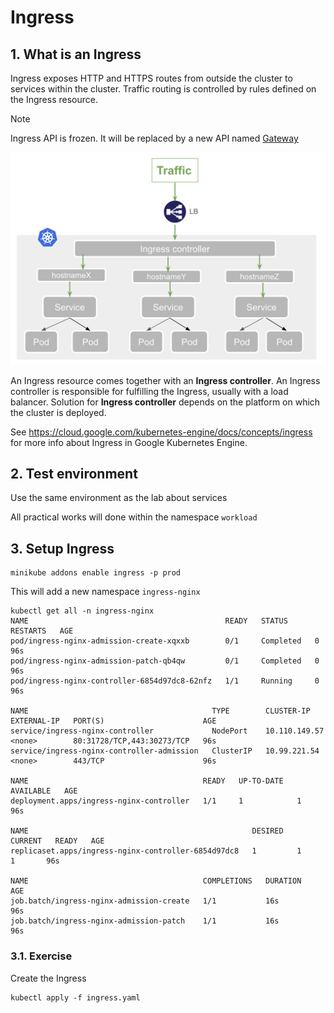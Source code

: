 # Ingress

## 1. What is an Ingress

Ingress exposes HTTP and HTTPS routes from outside the cluster to services within the cluster. 
Traffic routing is controlled by rules defined on the Ingress resource.

> [!NOTE]
> Ingress API is frozen. It will be replaced by a new API named [Gateway](https://kubernetes.io/docs/concepts/services-networking/gateway/)

![Ingress](../../../assets/ingress.png "Ingress")

An Ingress resource comes together with an **Ingress controller**. 
An Ingress controller is responsible for fulfilling the Ingress, usually with a load balancer. 
Solution for **Ingress controller** depends on the platform on which the cluster is deployed. 

See https://cloud.google.com/kubernetes-engine/docs/concepts/ingress for more info about Ingress in Google Kubernetes Engine.


## 2. Test environment

Use the same environment as the lab about services

All practical works will done within the namespace `workload`


## 3. Setup Ingress


```shell
minikube addons enable ingress -p prod
```

This will add a new namespace `ingress-nginx`

```shell
kubectl get all -n ingress-nginx
NAME                                            READY   STATUS      RESTARTS   AGE
pod/ingress-nginx-admission-create-xqxxb        0/1     Completed   0          96s
pod/ingress-nginx-admission-patch-qb4qw         0/1     Completed   0          96s
pod/ingress-nginx-controller-6854d97dc8-62nfz   1/1     Running     0          96s

NAME                                         TYPE        CLUSTER-IP      EXTERNAL-IP   PORT(S)                      AGE
service/ingress-nginx-controller             NodePort    10.110.149.57   <none>        80:31728/TCP,443:30273/TCP   96s
service/ingress-nginx-controller-admission   ClusterIP   10.99.221.54    <none>        443/TCP                      96s

NAME                                       READY   UP-TO-DATE   AVAILABLE   AGE
deployment.apps/ingress-nginx-controller   1/1     1            1           96s

NAME                                                  DESIRED   CURRENT   READY   AGE
replicaset.apps/ingress-nginx-controller-6854d97dc8   1         1         1       96s

NAME                                       COMPLETIONS   DURATION   AGE
job.batch/ingress-nginx-admission-create   1/1           16s        96s
job.batch/ingress-nginx-admission-patch    1/1           16s        96s
```


### 3.1. Exercise

Create the Ingress 

```shell
kubectl apply -f ingress.yaml
```
